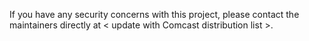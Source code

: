 If you have any security concerns with this project, please contact the maintainers directly at < update with Comcast distribution list >.
